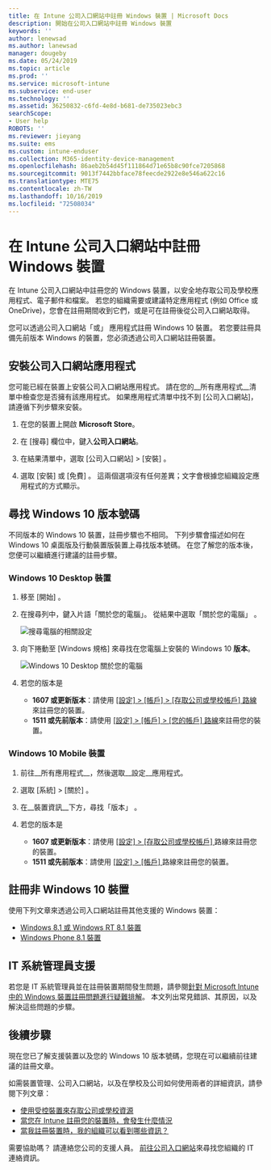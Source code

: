 ```yaml
---
title: 在 Intune 公司入口網站中註冊 Windows 裝置 | Microsoft Docs
description: 開始在公司入口網站中註冊 Windows 裝置
keywords: ''
author: lenewsad
ms.author: lanewsad
manager: dougeby
ms.date: 05/24/2019
ms.topic: article
ms.prod: ''
ms.service: microsoft-intune
ms.subservice: end-user
ms.technology: ''
ms.assetid: 36250832-c6fd-4e8d-b681-de735023ebc3
searchScope:
- User help
ROBOTS: ''
ms.reviewer: jieyang
ms.suite: ems
ms.custom: intune-enduser
ms.collection: M365-identity-device-management
ms.openlocfilehash: 86aeb2b54d45f111864d71e65b8c90fce7205868
ms.sourcegitcommit: 9013f7442bbface78feecde2922e8e546a622c16
ms.translationtype: MTE75
ms.contentlocale: zh-TW
ms.lasthandoff: 10/16/2019
ms.locfileid: "72508034"
---
```

# <a name="windows-device-enrollment-in-intune-company-portal"></a>在 Intune 公司入口網站中註冊 Windows 裝置  

在 Intune 公司入口網站中註冊您的 Windows 裝置，以安全地存取公司及學校應用程式、電子郵件和檔案。 若您的組織需要或建議特定應用程式 (例如 Office 或 OneDrive)，您會在註冊期間收到它們，或是可在註冊後從公司入口網站取得。  

您可以透過公司入口網站「或」  應用程式註冊 Windows 10 裝置。 若您要註冊具備先前版本 Windows 的裝置，您必須透過公司入口網站註冊裝置。  

## <a name="install-company-portal-app"></a>安裝公司入口網站應用程式  
您可能已經在裝置上安裝公司入口網站應用程式。 請在您的__所有應用程式__清單中檢查您是否擁有該應用程式。  如果應用程式清單中找不到 [公司入口網站]，請遵循下列步驟來安裝。  

1. 在您的裝置上開啟 **Microsoft Store**。

2. 在 [搜尋]  欄位中，鍵入**公司入口網站**。

3. 在結果清單中，選取 [公司入口網站]   > [安裝]  。

4. 選取 [安裝]  或 [免費]  。 這兩個選項沒有任何差異；文字會根據您組織設定應用程式的方式顯示。  

## <a name="find-windows-10-version-number"></a>尋找 Windows 10 版本號碼  
不同版本的 Windows 10 裝置，註冊步驟也不相同。 下列步驟會描述如何在 Windows 10 桌面版及行動裝置版裝置上尋找版本號碼。 在您了解您的版本後，您便可以繼續進行建議的註冊步驟。  

### <a name="windows-10-desktop-devices"></a>Windows 10 Desktop 裝置  

1. 移至 [開始]  。

2. 在搜尋列中，鍵入片語「關於您的電腦」。 從結果中選取「關於您的電腦」  。  


   ![搜尋電腦的相關設定](media/searching_for_about_your_pc.png)  

3. 向下捲動至 [Windows 規格]  來尋找在您電腦上安裝的 Windows 10 **版本**。  


   ![Windows 10 Desktop 關於您的電腦](media/settings_about_pc.png)  

4. 若您的版本是  

    * __1607 或更新版本__：請使用 [[設定]   > [帳戶]   > [存取公司或學校帳戶]  路線](enroll-windows-10-device.md#enroll-windows-10-version-1607-and-later-device)來註冊您的裝置。   
    * __1511 或先前版本__：請使用 [[設定]   > [帳戶]   > [您的帳戶]  路線](enroll-windows-10-device.md#enroll-windows-10-version-1511-and-earlier-device)來註冊您的裝置。  

### <a name="windows-10-mobile-devices"></a>Windows 10 Mobile 裝置

1. 前往__所有應用程式__，然後選取__設定__應用程式。
2. 選取 [系統]   > [關於]  。
3. 在__裝置資訊__下方，尋找「版本」  。  
4. 若您的版本是  

    * __1607 或更新版本__：請使用 [[設定]   > [存取公司或學校帳戶]  ](enroll-windows-10-device.md#enroll-windows-10-version-1607-and-later-device) 路線來註冊您的裝置。   
    * __1511 或先前版本__：請使用 [[設定]   > [帳戶]  ](enroll-windows-10-device.md#enroll-windows-10-version-1511-and-earlier-device) 路線來註冊您的裝置。  

## <a name="enroll-non-windows-10-devices"></a>註冊非 Windows 10 裝置  
使用下列文章來透過公司入口網站註冊其他支援的 Windows 裝置：   
* [Windows 8.1 或 Windows RT 8.1 裝置](enroll-your-W81-or-rt81-windows.md)  
* [Windows Phone 8.1 裝置](enroll-your-wp81-windows.md)    

## <a name="it-administrator-support"></a>IT 系統管理員支援  
若您是 IT 系統管理員並在註冊裝置期間發生問題，請參閱[針對 Microsoft Intune 中的 Windows 裝置註冊問題進行疑難排解](https://support.microsoft.com/help/4469913)。 本文列出常見錯誤、其原因，以及解決這些問題的步驟。  

## <a name="next-steps"></a>後續步驟  
現在您已了解支援裝置以及您的 Windows 10 版本號碼，您現在可以繼續前往建議的註冊文章。  
 
如需裝置管理、公司入口網站，以及在學校及公司如何使用兩者的詳細資訊，請參閱下列文章：  
* [使用受控裝置來存取公司或學校資源](use-managed-devices-to-get-work-done.md)  
* [當您在 Intune 註冊您的裝置時，會發生什麼情況](what-happens-if-you-install-the-company-portal-app-and-enroll-your-device-in-intune-windows.md)  
* [當我註冊裝置時，我的組織可以看到哪些資訊？](what-info-can-your-company-see-when-you-enroll-your-device-in-intune.md)  

需要協助嗎？ 請連絡您公司的支援人員。 [前往公司入口網站](https://go.microsoft.com/fwlink/?linkid=2010980)來尋找您組織的 IT 連絡資訊。  
